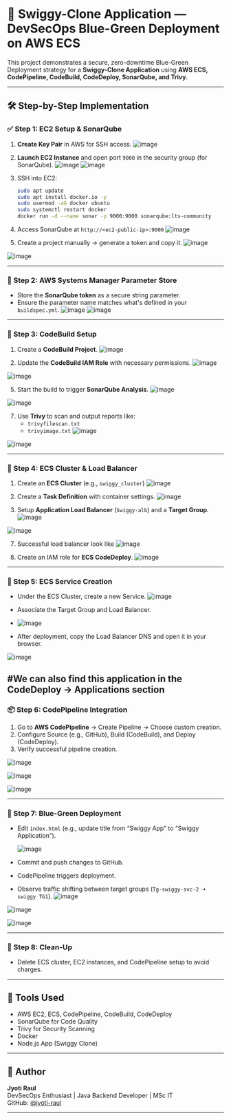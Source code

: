 
# 🍔 Swiggy-Clone Application — DevSecOps Blue-Green Deployment on AWS ECS

This project demonstrates a secure, zero-downtime Blue-Green Deployment strategy for a **Swiggy-Clone Application** using **AWS ECS, CodePipeline, CodeBuild, CodeDeploy, SonarQube, and Trivy**.

---

## 🛠️ Step-by-Step Implementation

### ✅ Step 1: EC2 Setup & SonarQube

1. **Create Key Pair** in AWS for SSH access.
 ![image](https://github.com/user-attachments/assets/39bcad2b-ebbf-4d96-8b1b-8391c8b72262)


2. **Launch EC2 Instance** and open port `9000` in the security group (for SonarQube).
   ![image](https://github.com/user-attachments/assets/e670f3b3-aeb3-4cd9-814f-0d7a0e870dbe)
   ![image](https://github.com/user-attachments/assets/8dd643b8-d883-47ee-9210-e93937369ee0)


3. SSH into EC2:
   ```bash
   sudo apt update
   sudo apt install docker.io -y
   sudo usermod -aG docker ubuntu
   sudo systemctl restart docker
   docker run -d --name sonar -p 9000:9000 sonarqube:lts-community
   ```
4. Access SonarQube at `http://<ec2-public-ip>:9000`
   ![image](https://github.com/user-attachments/assets/6f354d99-d69c-4dfe-9fc5-9e043989bb09)

5. Create a project manually -> generate a token and copy it.
![image](https://github.com/user-attachments/assets/dd4bdd45-4332-4df4-9de5-d9956ba1b67e)

![image](https://github.com/user-attachments/assets/729d26bb-98f9-4143-8297-798e396fc8c6)

---

### 🔐 Step 2: AWS Systems Manager Parameter Store

- Store the **SonarQube token** as a secure string parameter.
- Ensure the parameter name matches what's defined in your `buildspec.yml`.
![image](https://github.com/user-attachments/assets/02d82833-5b6d-453f-b6f1-289486205740)
![image](https://github.com/user-attachments/assets/15d38f11-223c-4cba-8bf7-aa5ee2c6279e)

---

### 🧱 Step 3: CodeBuild Setup

1. Create a **CodeBuild Project**.
 ![image](https://github.com/user-attachments/assets/4d7f32d4-d748-4205-ac7a-439c2e753c47)

3. Update the **CodeBuild IAM Role** with necessary permissions.
![image](https://github.com/user-attachments/assets/3ee93eb6-4b5b-480d-bdd4-6fee34af579c)

![image](https://github.com/user-attachments/assets/33f4f9ee-88da-4a47-9aae-fb26a0d4bd06)


5. Start the build to trigger **SonarQube Analysis**.
![image](https://github.com/user-attachments/assets/cae0354f-fc2e-43a2-b690-fcf184b0ce19)

![image](https://github.com/user-attachments/assets/35df5934-003e-480b-a28d-ab4f1c5e5825)

7. Use **Trivy** to scan and output reports like:
   - `trivyfilescan.txt`
   - `trivyimage.txt`
![image](https://github.com/user-attachments/assets/fee75f1e-0cc8-4d13-afe7-560889b02aa6)

![image](https://github.com/user-attachments/assets/13ddcb0e-9dd7-44a4-9cac-52a8ad7c804f)

---

### 🚀 Step 4: ECS Cluster & Load Balancer

1. Create an **ECS Cluster** (e.g., `swiggy_cluster`)
![image](https://github.com/user-attachments/assets/61a20d2b-03c1-4410-bc73-894db284321f)

3. Create a **Task Definition** with container settings.
![image](https://github.com/user-attachments/assets/4251e2ae-bc9f-4cbe-a52e-7191118ffb46)

5. Setup **Application Load Balancer** (`Swiggy-alb`) and a **Target Group**.
![image](https://github.com/user-attachments/assets/8959e0bd-2888-4843-b805-6b7cd43e2c89)

![image](https://github.com/user-attachments/assets/039039eb-45ee-4d2e-b94c-81ea2bd2e3a0)

7. Successful load balancer look like
![image](https://github.com/user-attachments/assets/f82ab91e-f898-4550-bcb0-1458109b3929)


9. Create an IAM role for **ECS CodeDeploy**.
![image](https://github.com/user-attachments/assets/b776a341-2787-4545-a1cc-e545f9531ee5)


---

### 🔄 Step 5: ECS Service Creation

- Under the ECS Cluster, create a new Service.
![image](https://github.com/user-attachments/assets/30ad38f9-55a9-4f77-a447-ce6eda8cce93)


- Associate the Target Group and Load Balancer.

- ![image](https://github.com/user-attachments/assets/dd6f2025-4b3b-4892-86e0-c5845d9791c1)

- After deployment, copy the Load Balancer DNS and open it in your browser.

![image](https://github.com/user-attachments/assets/d0a844e7-f70a-4f46-8412-3cefbd615c7c)


#We can also find this application in the CodeDeploy -> Applications section
---

### 📦 Step 6: CodePipeline Integration

1. Go to **AWS CodePipeline** → Create Pipeline → Choose custom creation.
2. Configure Source (e.g., GitHub), Build (CodeBuild), and Deploy (CodeDeploy).
3. Verify successful pipeline creation.

![image](https://github.com/user-attachments/assets/94ea3912-e4e0-4b5e-85c6-f0816a1e8375)

![image](https://github.com/user-attachments/assets/90d72474-58c6-4010-b2b9-97855a1fe523)

![image](https://github.com/user-attachments/assets/a71b04d5-fd05-458b-833d-5f353a884415)

---

### 🔁 Step 7: Blue-Green Deployment

- Edit `index.html` (e.g., update title from “Swiggy App” to “Swiggy Application”).

  ![image](https://github.com/user-attachments/assets/44692692-56da-4943-aea8-a440907f6a01)

- Commit and push changes to GitHub.
- CodePipeline triggers deployment.
- Observe traffic shifting between target groups (`Tg-swiggy-svc-2` ➝ `swiggy TG1`).
![image](https://github.com/user-attachments/assets/e60c0c9c-86ee-4057-8921-956cfb53a88f)

![image](https://github.com/user-attachments/assets/682f7317-09bc-47e9-aeed-0f3e8d0f6fa0)

![image](https://github.com/user-attachments/assets/5efacb3c-720b-4a4d-8b7f-3d35974505b5)

---

### 🧹 Step 8: Clean-Up

- Delete ECS cluster, EC2 instances, and CodePipeline setup to avoid charges.

---

## 🧰 Tools Used

- AWS EC2, ECS, CodePipeline, CodeBuild, CodeDeploy
- SonarQube for Code Quality
- Trivy for Security Scanning
- Docker
- Node.js App (Swiggy Clone)

---

## 📝 Author

**Jyoti Raul**  
DevSecOps Enthusiast | Java Backend Developer | MSc IT  
GitHub: [@jyoti-raul](https://github.com/DevOps-Institute-Mumbai)

---
